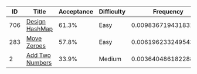 |ID|Title|Acceptance|Difficulty|Frequency|
|----|-----|----|---|---|
|706|[Design HashMap]( https://leetcode.com/problems/design-hashmap)|61.3%|Easy|0.009836719431831216|
|283|[Move Zeroes]( https://leetcode.com/problems/move-zeroes)|57.8%|Easy|0.006196233249543158|
|2|[Add Two Numbers]( https://leetcode.com/problems/add-two-numbers)|33.9%|Medium|0.003640486182288058|
